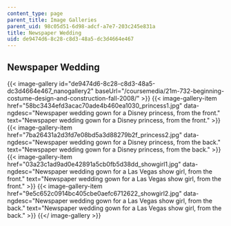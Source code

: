```yaml
---
content_type: page
parent_title: Image Galleries
parent_uid: 98c05d51-6d98-adcf-a7e7-203c245e831a
title: Newspaper Wedding
uid: de9474d6-8c28-c8d3-48a5-dc3d4664e467
---
```


Newspaper Wedding
-----------------
{{< image-gallery id="de9474d6-8c28-c8d3-48a5-dc3d4664e467_nanogallery2" baseUrl="/coursemedia/21m-732-beginning-costume-design-and-construction-fall-2008/" >}}
{{< image-gallery-item href="58bc3434efd3acac70ade4b460ea1030_princess1.jpg" data-ngdesc="Newspaper wedding gown for a Disney princess, from the front." text="Newspaper wedding gown for a Disney princess, from the front." >}}
{{< image-gallery-item href="7ba26431a2d3fd7e08bd5a3d88279b2f_princess2.jpg" data-ngdesc="Newspaper wedding gown for a Disney princess, from the back." text="Newspaper wedding gown for a Disney princess, from the back." >}}
{{< image-gallery-item href="03a23c1ad9ad0e42891a5cb0fb5d38dd_showgirl1.jpg" data-ngdesc="Newspaper wedding gown for a Las Vegas show girl, from the front." text="Newspaper wedding gown for a Las Vegas show girl, from the front." >}}
{{< image-gallery-item href="9e5c652c0914bc405cbe0aefc6712622_showgirl2.jpg" data-ngdesc="Newspaper wedding gown for a Las Vegas show girl, from the back." text="Newspaper wedding gown for a Las Vegas show girl, from the back." >}}
{{</ image-gallery >}}